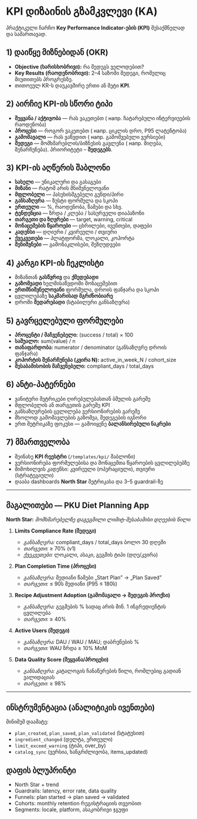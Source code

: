 # KPI დიზაინის გზამკვლევი (KA)

პრაქტიკული ჩარჩო **Key Performance Indicator-ების (KPI)** შესაქმნელად და სამართავად.

## 1) დაიწყე მიზნებიდან (OKR)
- **Objective (ხარისხობრივი):** რა შედეგს ველოდებით?
- **Key Results (რაოდენობრივი):** 2–4 საზომი შედეგი, რომელიც მიუთითებს პროგრესზე.
- თითოეულ KR-ს დაუკავშირე ერთი ან მეტი **KPI**.

## 2) აირჩიე KPI-ის სწორი ტიპი
- **შეყვანა / აქტივობა** — რას ვაკეთებთ ( напр. ჩატარებული ინტერვიუების რაოდენობა)
- **პროცესი** — როგორ ვაკეთებთ ( напр. ციკლის დრო, P95 ლატენტობა)
- **გამომავალი** — რას ვაწვდით ( напр. გამოშვებული ვერსიები)
- **შედეგი** — მომხმარებლის/ბიზნესის გავლენა ( напр. მიღება, შენარჩუნება). პრიორიტეტი – **შედეგებს**.

## 3) KPI-ის აღწერის შაბლონი
- **სახელი** — უნიკალური და გასაგები
- **მიზანი** — რატომ არის მნიშვნელოვანი
- **მფლობელი** — პასუხისმგებელი გუნდი/პირი
- **განსაზღვრა** — ზუსტი ფორმულა და სკოპი
- **ერთეული** — %, რაოდენობა, წამები და სხვ.
- **ტენდენცია** — ზრდა / კლება / სასურველი დიაპაზონი
- **თარგეთი და ზღვრები** — target, warning, critical
- **მონაცემების წყაროები** — ცხრილები, ივენთები, დაფები
- **კადენსი** — დღიური / კვირეული / თვიური
- **ქვეკვეთები** — პლატფორმა, ლოკალი, კოჰორტა
- **შენიშვნები** — გამონაკლისები, შეზღუდვები

## 4) კარგი KPI-ის ჩეკლისტი
- მიზანთან **გასწვრივ** და **ქმედებადი**
- **გაზომვადი** ხელმისაწვდომი მონაცემებით
- **ერთმნიშვნელოვანი** ფორმულა, დროის ფანჯარა და სკოპი
- ცვლილებაზე **საკმარისად მგრძნობიარე**
- დროში **შედარებადი** (სტაბილური განსაზღვრა)

## 5) გავრცელებული ფორმულები
- **პროცენტი / მაჩვენებელი:** (success / total) × 100
- **საშუალო:** sum(value) / n
- **თანაფარდობა:** numerator / denominator (განსაზღვრე დროის ფანჯარა)
- **კოჰორტის შენარჩუნება (კვირა N):** active_in_week_N / cohort_size
- **შესაბამისობის მაჩვენებელი:** compliant_days / total_days

## 6) ანტი-პატერნები
- ვანიტური მეტრიკები ღირებულებასთან ბმულის გარეშე
- მფლობელის ან თარგეთის გარეშე KPI
- განსაზღვრების ცვლილება ვერსიონირების გარეშე
- მხოლოდ გამომავლების გაზომვა, შედეგების იგნორი
- ერთ მეტრიკაზე ფოკუსი — გამოიყენე **ბალანსირებული ნაკრები**

## 7) მმართველობა
- შეინახე **KPI რეესტრი** (`/templates/kpi/` შაბლონი)
- ვერსიონირება ფორმულებისა და მონაცემთა წყაროების ცვლილებებზე
- მიმოხილვის კადენსი: კვირეული (ოპერაციული), თვიური (სტრატეგიული)
- დააბა dashboards **North Star** მეტრიკასა და 3–5 guardrail-ზე

---

## მაგალითები — PKU Diet Planning App

**North Star:** *მომხმარებელზე დაგეგმილი ლიმიტ-შესაბამისი დღეების წილი*

1. **Limits Compliance Rate (შედეგი)**
   - *განსაზღვრა:* compliant_days / total_days ბოლო 30 დღეში
   - *თარგეთი:* ≥ 70% (v1)
   - *ქვეკვეთები:* ლოკალი, ასაკი, გეგმის ტიპი (დღე/კვირა)

2. **Plan Completion Time (პროცესი)**
   - *განსაზღვრა:* მედიანი წამები „Start Plan” → „Plan Saved”
   - *თარგეთი:* ≤ 90ს მედიანი (P95 ≤ 180ს)

3. **Recipe Adjustment Adoption (გამომავალი → შედეგის პროქსი)**
   - *განსაზღვრა:* გეგმების % სადაც არის მინ. 1 ინგრედიენტის ცვლილება
   - *თარგეთი:* ≥ 40%

4. **Active Users (შედეგი)**
   - *განსაზღვრა:* DAU / WAU / MAU; დაბრუნების %
   - *თარგეთი:* WAU ზრდა ≥ 10% MoM

5. **Data Quality Score (შეყვანა/პროცესი)**
   - *განსაზღვრა:* კატალოგის ჩანაწერების წილი, რომლებიც გადიან ვალიდაციას
   - *თარგეთი:* ≥ 98%

---

## ინსტრუმენტაცია (ანალიტიკის ივენთები)
მინიმუმ დაამატე:
- `plan_created`, `plan_saved`, `plan_validated` (სტატუსით)
- `ingredient_changed` (დელტა, ერთეული)
- `limit_exceed_warning` (ტიპი, over_by)
- `catalog_sync` (ვერსია, ხანგრძლივობა, items_updated)

## დაფის ბლუპრინტი
- North Star + trend
- Guardrails: latency, error rate, data quality
- Funnels: plan started → plan saved → validated
- Cohorts: monthly retention რეგისტრაციის თვეობით
- Segments: locale, platform, ასაკობრივი ჯგუფი
